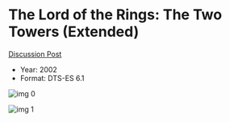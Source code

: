 # The Lord of the Rings: The Two Towers (Extended)

[Discussion Post](https://www.avsforum.com/threads/bass-eq-for-filtered-movies.2995212/post-56761000)

* Year: 2002
* Format: DTS-ES 6.1

![img 0](https://i.imgur.com/2D6TYsU.jpg)

![img 1](https://i.imgur.com/xP7mQ3h.png)

